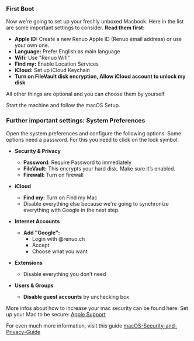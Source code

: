 ### First Boot

Now we're going to set up your freshly unboxed Macbook. Here in the list are some important settings to consider. **Read them first:**

- **Apple ID:** Create a new Renuo Apple ID (Renuo email address) or use your own one.
- **Language:** Prefer English as main language
- **Wifi:** Use "Renuo Wifi"
- **Find my:** Enable Location Services
- **iCloud:** Set up iCloud Keychain
- **Turn on FileVault disk encryption, Allow iCloud account to unlock my disk**

All other things are optional and you can choose them by yourself

Start the machine and follow the macOS Setup. 

### Further important settings: System Preferences

Open the system preferences and configure the following options. Some options need a password. For this you need to click on the lock symbol:

- **Security & Privacy**
  - **Password:** Require Password to immediately
  - **FileVault:** This encrypts your hard disk. Make sure it’s enabled.
  - **Firewall:** Turn on firewall

- **iCloud**
  - **Find my:** Turn on Find my Mac
  - Disable everything else because we're going to synchronize everything with Google in the next step.

- **Internet Accounts**
   - **Add "Google":** 
      - Login with @renuo.ch
      - Accept
      - Choose what you want
- **Extensions**
  - Disable everything you don’t need
- **Users & Groups**
   - **Disable guest accounts** by unchecking box 

More infos about how to increase your mac security can be found here: Set up your Mac to be secure:
[Apple Support](https://support.apple.com/guide/mac-help/set-up-your-mac-to-be-secure-flvlt003/mac)

For even much more information, visit this guide [macOS-Security-and-Privacy-Guide](https://github.com/drduh/macOS-Security-and-Privacy-Guide) 

